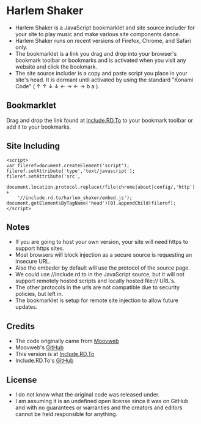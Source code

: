 ﻿Harlem Shaker
========
- Harlem Shaker is a JavaScript bookmarklet and site source includer for your site to play music and make various site components dance.
- Harlem Shaker runs on recent versions of Firefox, Chrome, and Safari only.
- The bookmarklet is a link you drag and drop into your browser's bookmark toolbar or bookmarks and is activated when you visit any website and click the bookmark.
- The site source includer is a copy and paste script you place in your site's head.  It is dormant until activated by using the standard "Konami Code" ( ↑ ↑ ↓ ↓ ← → ← → b a ).

Bookmarklet
-----------
Drag and drop the link found at [Include.RD.To](http://include.rd.to/harlem_shaker/) to your bookmark toolbar or add it to your bookmarks.

Site Including
-------------
    <script>
    var fileref=document.createElement('script');
    fileref.setAttribute('type','text/javascript');
    fileref.setAttribute('src', 
        document.location.protocol.replace(/file|chrome|about|config/,'http') + 
        '//include.rd.to/harlem_shaker/embed.js');
    document.getElementsByTagName('head')[0].appendChild(fileref);
    </script>
     
Notes
------------
- If you are going to host your own version, your site will need https to support https sites.  
- Most browsers will block injection as a secure source is requesting an insecure URL.
- Also the embeder by default will use the protocol of the source page.
- We could use //include.rd.to in the JavaScript source, but it will not support remotely hosted scripts and locally hosted file:// URL's.
- The other protocols in the urls are not compatible due to security policies, but left in.
- The bookmarklet is setup for remote site injection to allow future updates.

Credits
------------
- The code originally came from [Moovweb](http://blog.moovweb.com/2013/02/happy-valentines-day-internet-behold-the-harlem-shake-bookmarklet/)
- Moovweb's [GitHub](https://github.com/moovweb/harlem_shaker/)
- This version is at [Include.RD.To](http://include.rd.to/harlem_shaker/)
- Include.RD.To's [GitHub](https://github.com/AppliedEllipsis/harlem_shaker/)

License
------------
- I do not know what the original code was released under.
- I am assuming it is an undefined open license since it was on GitHub and with no guarantees or warranties and the creators and editors cannot be held responsible for anything.